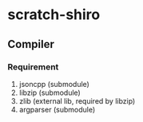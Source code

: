 # scratch-shiro

## Compiler
### Requirement
1. jsoncpp (submodule)
2. libzip (submodule)
3. zlib (external lib, required by libzip)
4. argparser (submodule)

